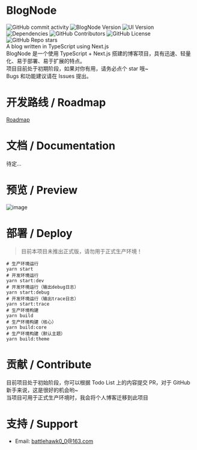 # BlogNode
![GitHub commit activity](https://img.shields.io/github/commit-activity/y/BATTLEHAWK00/BlogNode-dev)
![BlogNode Version](https://img.shields.io/github/package-json/v/BATTLEHAWK00/BlogNode-dev?filename=packages%2Fcore%2Fpackage.json&label=blognode-version)
![UI Version](https://img.shields.io/github/package-json/v/BATTLEHAWK00/BlogNode-dev?filename=packages%2Fdefault-theme%2Fpackage.json&label=ui-version)
![Dependencies](https://img.shields.io/librariesio/github/BATTLEHAWK00/BlogNode-dev)
![GitHub Contributors](https://img.shields.io/github/contributors/BATTLEHAWK00/BlogNode-dev)
![GitHub License](https://img.shields.io/github/license/BATTLEHAWK00/BlogNode-dev)
![GitHub Repo stars](https://img.shields.io/github/stars/BATTLEHAWK00/BlogNode-dev?style=social)  
A blog written in TypeScript using Next.js  
BlogNode 是一个使用 TypeScript + Next.js 搭建的博客项目，具有迅速、轻量化、易于部署、易于扩展的特点。  
项目目前处于初期阶段，如果对你有用，请务必点个 star 哦~  
Bugs 和功能建议请在 Issues 提出。

# 开发路线 / Roadmap
[Roadmap](https://github.com/users/BATTLEHAWK00/projects/1)

# 文档 / Documentation
待定...

# 预览 / Preview
![image](https://user-images.githubusercontent.com/45313304/172744462-2a94e483-dead-4d18-94ff-1af363838f20.png)

# 部署 / Deploy
> 目前本项目未推出正式版，请勿用于正式生产环境！  
```shell
# 生产环境运行
yarn start
# 开发环境运行
yarn start:dev
# 开发环境运行（输出debug日志）
yarn start:debug
# 开发环境运行（输出trace日志）
yarn start:trace
# 生产环境构建
yarn build
# 生产环境构建（核心）
yarn build:core
# 生产环境构建（默认主题）
yarn build:theme
```

# 贡献 / Contribute
目前项目处于初始阶段，你可以根据 Todo List 上的内容提交 PR，对于 GitHub 新手来说，这是很好的机会哟~  
当项目可用于正式生产环境时，我会将个人博客迁移到此项目

# 支持 / Support
* Email: [battlehawk0_0@163.com](mailto:battlehawk0_0@163.com)
